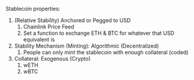 Stablecoin properties:
1. (Relative Stability) Anchored or Pegged to USD
   1. Chainlink Price Feed
   2. Set a function to exchange ETH & BTC for whatever that USD equivalent is
2. Stability Mechanism (Minting): Algorithmic (Decentralized)
   1. People can only mint the stablecoin with enough collateral (coded)
3. Collateral: Exogenous (Crypto)
   1. wETH
   2. wBTC